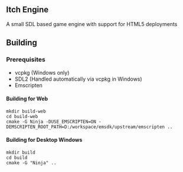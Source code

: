 ## Itch Engine

A small SDL based game engine with support for HTML5 deployments

## Building

### Prerequisites
- vcpkg (Windows only)
- SDL2 (Handled automatically via vcpkg in Windows)
- Emscripten

#### Building for Web  
``mkdir build-web``  
``cd build-web``  
``cmake -G Ninja -DUSE_EMSCRIPTEN=ON -DEMSCRIPTEN_ROOT_PATH=D:/workspace/emsdk/upstream/emscripten ..``

#### Building for Desktop Windows  
``mkdir build``  
``cd build``  
``cmake -G "Ninja" ..``
